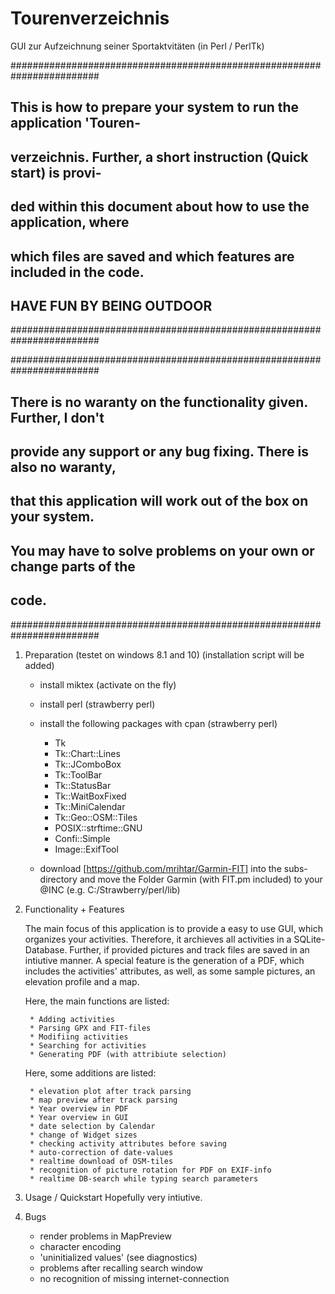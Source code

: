 # Tourenverzeichnis
GUI zur Aufzeichnung seiner Sportaktvitäten (in Perl / PerlTk)

########################################################################
## This is how to prepare your system to run the application 'Touren- ##
## verzeichnis. Further, a short instruction (Quick start) is provi-  ##
## ded within this document about how to use the application, where   ##
## which files are saved and which features are included in the code. ##
## 			HAVE FUN BY BEING OUTDOOR		      ##
########################################################################

########################################################################
## There is no waranty on the functionality given. Further, I don't   ##
## provide any support or any bug fixing. There is also no waranty,   ##
## that this application will work out of the box on your system.     ##
## You may have to solve problems on your own or change parts of the  ##
## code.							      ##
########################################################################

1. Preparation (testet on windows 8.1 and 10)
	(installation script will be added)

	* install miktex (activate on the fly)

	* install perl (strawberry perl)

	* install the following packages with cpan (strawberry perl)
		- Tk
		- Tk::Chart::Lines
		- Tk::JComboBox
		- Tk::ToolBar
		- Tk::StatusBar
		- Tk::WaitBoxFixed
		- Tk::MiniCalendar
		- Tk::Geo::OSM::Tiles
		- POSIX::strftime::GNU
		- Confi::Simple
		- Image::ExifTool

	* download [https://github.com/mrihtar/Garmin-FIT] into the subs-directory
        and move the Folder Garmin (with FIT.pm included) to your @INC 
		(e.g. C:/Strawberry/perl/lib)

2. Functionality + Features

	The main focus of this application is to provide a easy to use 
	GUI, which organizes your activities. Therefore, it archieves 
	all activities in a SQLite-Database. Further, if provided 
	pictures and track files are saved in an intiutive manner. A 
	special feature is the generation of a PDF, which includes the 
	activities' attributes, as well, as some sample pictures, an 
	elevation profile and a map.

	Here, the main functions are listed:

		* Adding activities
		* Parsing GPX and FIT-files
		* Modifiing activities
		* Searching for activities
		* Generating PDF (with attribiute selection)

	Here, some additions are listed:

		* elevation plot after track parsing
		* map preview after track parsing
		* Year overview in PDF
		* Year overview in GUI
		* date selection by Calendar
		* change of Widget sizes
		* checking activity attributes before saving
		* auto-correction of date-values
		* realtime download of OSM-tiles
		* recognition of picture rotation for PDF on EXIF-info
		* realtime DB-search while typing search parameters

3. Usage / Quickstart
	Hopefully very intiutive.

4. Bugs

	* render problems in MapPreview
	* character encoding
	* 'uninitialized values' (see diagnostics)
	* problems after recalling search window
	* no recognition of missing internet-connection
